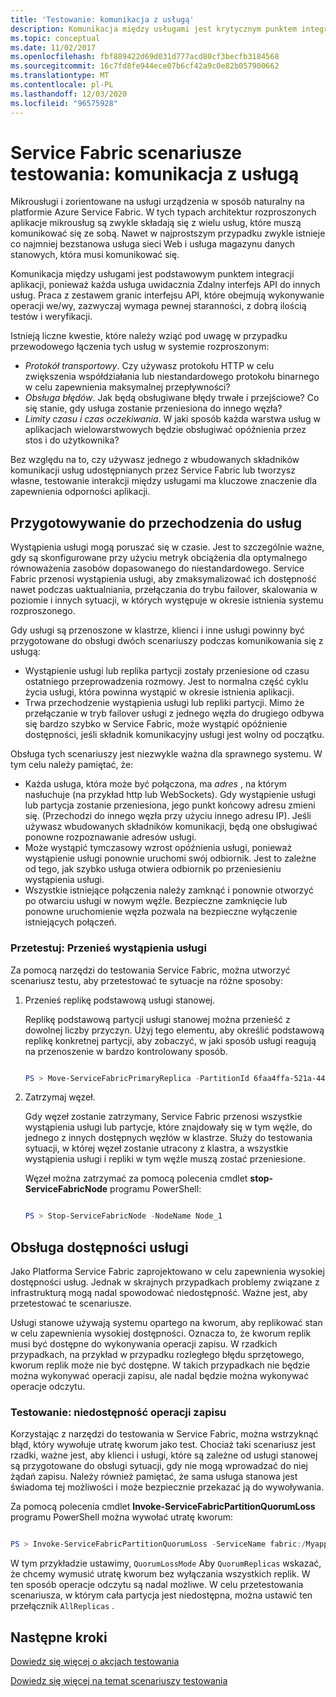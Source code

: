 ```yaml
---
title: 'Testowanie: komunikacja z usługą'
description: Komunikacja między usługami jest krytycznym punktem integracji aplikacji Service Fabric. W tym artykule omówiono zagadnienia dotyczące projektowania i techniki testowania.
ms.topic: conceptual
ms.date: 11/02/2017
ms.openlocfilehash: fbf889422d69d031d777acd80cf3becfb3184568
ms.sourcegitcommit: 16c7fd8fe944ece07b6cf42a9c0e82b057900662
ms.translationtype: MT
ms.contentlocale: pl-PL
ms.lasthandoff: 12/03/2020
ms.locfileid: "96575928"
---
```

# <a name="service-fabric-testability-scenarios-service-communication"></a>Service Fabric scenariusze testowania: komunikacja z usługą
Mikrousługi i zorientowane na usługi urządzenia w sposób naturalny na platformie Azure Service Fabric. W tych typach architektur rozproszonych aplikacje mikrousług są zwykle składają się z wielu usług, które muszą komunikować się ze sobą. Nawet w najprostszym przypadku zwykle istnieje co najmniej bezstanowa usługa sieci Web i usługa magazynu danych stanowych, która musi komunikować się.

Komunikacja między usługami jest podstawowym punktem integracji aplikacji, ponieważ każda usługa uwidacznia Zdalny interfejs API do innych usług. Praca z zestawem granic interfejsu API, które obejmują wykonywanie operacji we/wy, zazwyczaj wymaga pewnej staranności, z dobrą ilością testów i weryfikacji.

Istnieją liczne kwestie, które należy wziąć pod uwagę w przypadku przewodowego łączenia tych usług w systemie rozproszonym:

* *Protokół transportowy*. Czy używasz protokołu HTTP w celu zwiększenia współdziałania lub niestandardowego protokołu binarnego w celu zapewnienia maksymalnej przepływności?
* *Obsługa błędów*. Jak będą obsługiwane błędy trwałe i przejściowe? Co się stanie, gdy usługa zostanie przeniesiona do innego węzła?
* *Limity czasu i czas oczekiwania*. W jaki sposób każda warstwa usług w aplikacjach wielowarstwowych będzie obsługiwać opóźnienia przez stos i do użytkownika?

Bez względu na to, czy używasz jednego z wbudowanych składników komunikacji usług udostępnianych przez Service Fabric lub tworzysz własne, testowanie interakcji między usługami ma kluczowe znaczenie dla zapewnienia odporności aplikacji.

## <a name="prepare-for-services-to-move"></a>Przygotowywanie do przechodzenia do usług
Wystąpienia usługi mogą poruszać się w czasie. Jest to szczególnie ważne, gdy są skonfigurowane przy użyciu metryk obciążenia dla optymalnego równoważenia zasobów dopasowanego do niestandardowego. Service Fabric przenosi wystąpienia usługi, aby zmaksymalizować ich dostępność nawet podczas uaktualniania, przełączania do trybu failover, skalowania w poziomie i innych sytuacji, w których występuje w okresie istnienia systemu rozproszonego.

Gdy usługi są przenoszone w klastrze, klienci i inne usługi powinny być przygotowane do obsługi dwóch scenariuszy podczas komunikowania się z usługą:

* Wystąpienie usługi lub replika partycji zostały przeniesione od czasu ostatniego przeprowadzenia rozmowy. Jest to normalna część cyklu życia usługi, która powinna wystąpić w okresie istnienia aplikacji.
* Trwa przechodzenie wystąpienia usługi lub repliki partycji. Mimo że przełączanie w tryb failover usługi z jednego węzła do drugiego odbywa się bardzo szybko w Service Fabric, może wystąpić opóźnienie dostępności, jeśli składnik komunikacyjny usługi jest wolny od początku.

Obsługa tych scenariuszy jest niezwykle ważna dla sprawnego systemu. W tym celu należy pamiętać, że:

* Każda usługa, która może być połączona, ma *adres* , na którym nasłuchuje (na przykład http lub WebSockets). Gdy wystąpienie usługi lub partycja zostanie przeniesiona, jego punkt końcowy adresu zmieni się. (Przechodzi do innego węzła przy użyciu innego adresu IP). Jeśli używasz wbudowanych składników komunikacji, będą one obsługiwać ponowne rozpoznawanie adresów usługi.
* Może wystąpić tymczasowy wzrost opóźnienia usługi, ponieważ wystąpienie usługi ponownie uruchomi swój odbiornik. Jest to zależne od tego, jak szybko usługa otwiera odbiornik po przeniesieniu wystąpienia usługi.
* Wszystkie istniejące połączenia należy zamknąć i ponownie otworzyć po otwarciu usługi w nowym węźle. Bezpieczne zamknięcie lub ponowne uruchomienie węzła pozwala na bezpieczne wyłączenie istniejących połączeń.

### <a name="test-it-move-service-instances"></a>Przetestuj: Przenieś wystąpienia usługi
Za pomocą narzędzi do testowania Service Fabric, można utworzyć scenariusz testu, aby przetestować te sytuacje na różne sposoby:

1. Przenieś replikę podstawową usługi stanowej.
   
    Replikę podstawową partycji usługi stanowej można przenieść z dowolnej liczby przyczyn. Użyj tego elementu, aby określić podstawową replikę konkretnej partycji, aby zobaczyć, w jaki sposób usługi reagują na przenoszenie w bardzo kontrolowany sposób.
   
    ```powershell
   
    PS > Move-ServiceFabricPrimaryReplica -PartitionId 6faa4ffa-521a-44e9-8351-dfca0f7e0466 -ServiceName fabric:/MyApplication/MyService
   
    ```
2. Zatrzymaj węzeł.
   
    Gdy węzeł zostanie zatrzymany, Service Fabric przenosi wszystkie wystąpienia usługi lub partycje, które znajdowały się w tym węźle, do jednego z innych dostępnych węzłów w klastrze. Służy do testowania sytuacji, w której węzeł zostanie utracony z klastra, a wszystkie wystąpienia usługi i repliki w tym węźle muszą zostać przeniesione.
   
    Węzeł można zatrzymać za pomocą polecenia cmdlet **stop-ServiceFabricNode** programu PowerShell:
   
    ```powershell
   
    PS > Stop-ServiceFabricNode -NodeName Node_1
   
    ```

## <a name="maintain-service-availability"></a>Obsługa dostępności usługi
Jako Platforma Service Fabric zaprojektowano w celu zapewnienia wysokiej dostępności usług. Jednak w skrajnych przypadkach problemy związane z infrastrukturą mogą nadal spowodować niedostępność. Ważne jest, aby przetestować te scenariusze.

Usługi stanowe używają systemu opartego na kworum, aby replikować stan w celu zapewnienia wysokiej dostępności. Oznacza to, że kworum replik musi być dostępne do wykonywania operacji zapisu. W rzadkich przypadkach, na przykład w przypadku rozległego błędu sprzętowego, kworum replik może nie być dostępne. W takich przypadkach nie będzie można wykonywać operacji zapisu, ale nadal będzie można wykonywać operacje odczytu.

### <a name="test-it-write-operation-unavailability"></a>Testowanie: niedostępność operacji zapisu
Korzystając z narzędzi do testowania w Service Fabric, można wstrzyknąć błąd, który wywołuje utratę kworum jako test. Chociaż taki scenariusz jest rzadki, ważne jest, aby klienci i usługi, które są zależne od usługi stanowej są przygotowane do obsługi sytuacji, gdy nie mogą wprowadzać do niej żądań zapisu. Należy również pamiętać, że sama usługa stanowa jest świadoma tej możliwości i może bezpiecznie przekazać ją do wywoływania.

Za pomocą polecenia cmdlet **Invoke-ServiceFabricPartitionQuorumLoss** programu PowerShell można wywołać utratę kworum:

```powershell

PS > Invoke-ServiceFabricPartitionQuorumLoss -ServiceName fabric:/Myapplication/MyService -QuorumLossMode QuorumReplicas -QuorumLossDurationInSeconds 20

```

W tym przykładzie ustawimy, `QuorumLossMode` Aby `QuorumReplicas` wskazać, że chcemy wymusić utratę kworum bez wyłączania wszystkich replik. W ten sposób operacje odczytu są nadal możliwe. W celu przetestowania scenariusza, w którym cała partycja jest niedostępna, można ustawić ten przełącznik `AllReplicas` .

## <a name="next-steps"></a>Następne kroki
[Dowiedz się więcej o akcjach testowania](service-fabric-testability-actions.md)

[Dowiedz się więcej na temat scenariuszy testowania](service-fabric-testability-scenarios.md)

